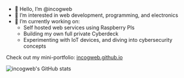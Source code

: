- 👋 Hello, I’m @incogweb
- 👀 I’m interested in web development, programming, and electronics
- 🌱 I’m currently working on: 
  - Self hosted web services using Raspberry PIs
  - Building my own full private Cyberdeck
  - Experimenting with IoT devices, and diving into cybersecurity concepts  

Check out my mini-portfolio: [incogweb.github.io](https://incogweb.github.io)

![incogweb's GitHub stats]([https://github-readme-stats.vercel.app/api?username=anuraghazra&show=reviews,discussions_started,discussions_answered,prs_merged,prs_merged_percentage](https://github-readme-stats.vercel.app/api/top-langs/?username=incogweb&theme=prussian&langs_count=8))
